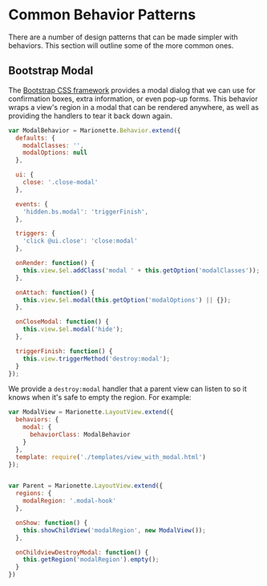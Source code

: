 # Common Behavior Patterns

There are a number of design patterns that can be made simpler with behaviors.
This section will outline some of the more common ones.


## Bootstrap Modal

The [Bootstrap CSS framework][bootstrap] provides a modal dialog that we can use
for confirmation boxes, extra information, or even pop-up forms. This behavior
wraps a view's region in a modal that can be rendered anywhere, as well as
providing the handlers to tear it back down again.

```javascript
var ModalBehavior = Marionette.Behavior.extend({
  defaults: {
    modalClasses: '',
    modalOptions: null
  },

  ui: {
    close: '.close-modal'
  },

  events: {
    'hidden.bs.modal': 'triggerFinish',
  },

  triggers: {
    'click @ui.close': 'close:modal'
  },

  onRender: function() {
    this.view.$el.addClass('modal ' + this.getOption('modalClasses'));
  },

  onAttach: function() {
    this.view.$el.modal(this.getOption('modalOptions') || {});
  },

  onCloseModal: function() {
    this.view.$el.modal('hide');
  },

  triggerFinish: function() {
    this.view.triggerMethod('destroy:modal');
  }
});
```

We provide a `destroy:modal` handler that a parent view can listen to so it
knows when it's safe to empty the region. For example:

```javascript
var ModalView = Marionette.LayoutView.extend({
  behaviors: {
    modal: {
      behaviorClass: ModalBehavior
    }
  },
  template: require('./templates/view_with_modal.html')
});


var Parent = Marionette.LayoutView.extend({
  regions: {
    modalRegion: '.modal-hook'
  },

  onShow: function() {
    this.showChildView('modalRegion', new ModalView());
  },

  onChildviewDestroyModal: function() {
    this.getRegion('modalRegion').empty();
  }
})
```


[bootstrap]: http://getbootstrap.com
